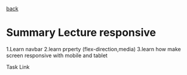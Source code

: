 [back](../README.md)

# Summary Lecture responsive

1.Learn navbar
2.learn prperty (flex-direction,media)
3.learn how make screen responsive with mobile and tablet

Task Link
